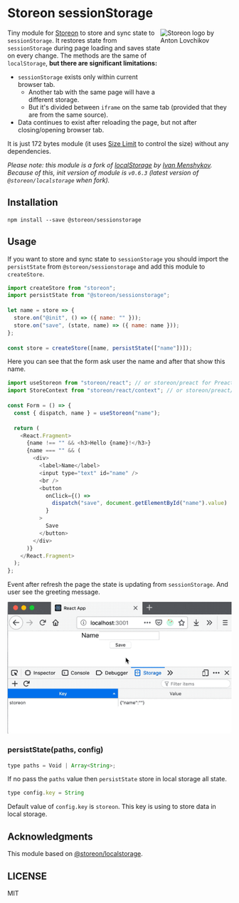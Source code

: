 # Storeon sessionStorage

<img src="https://storeon.github.io/storeon/logo.svg" align="right"
     alt="Storeon logo by Anton Lovchikov" width="160" height="142">

Tiny module for [Storeon] to store and sync state to `sessionStorage`. It restores state from `sessionStorage` during page loading and saves state on every change. The methods are the same of `localStorage`, **but there are significant limitations:**

- `sessionStorage` exists only within current browser tab.
  - Another tab with the same page will have a different storage.
  - But it's divided between `iframe` on the same tab (provided that they are from the same source).
- Data continues to exist after reloading the page, but not after closing/opening browser tab.

It is just 172 bytes module (it uses [Size Limit] to control the size) without any dependencies.

_Please note: this module is a fork of [localStorage] by [Ivan Menshykov]. Because of this, init version of module is `v0.6.3` (latest version of `@storeon/localstorage` when fork)._

[size limit]: https://github.com/ai/size-limit
[storeon]: https://github.com/storeon/storeon
[localstorage]: https://github.com/storeon/localstorage
[ivan menshykov]: https://github.com/polemius

## Installation

```console
npm install --save @storeon/sessionstorage
```

## Usage

If you want to store and sync state to `sessionStorage` you should import the `persistState` from `@storeon/sessionstorage` and add this module to `createStore`.

```js
import createStore from "storeon";
import persistState from "@storeon/sessionstorage";

let name = store => {
  store.on("@init", () => ({ name: "" }));
  store.on("save", (state, name) => ({ name: name }));
};

const store = createStore([name, persistState(["name"])]);
```

Here you can see that the form ask user the name and after that show this name.

```js
import useStoreon from "storeon/react"; // or storeon/preact for Preact
import StoreContext from "storeon/react/context"; // or storeon/preact/context for Preact

const Form = () => {
  const { dispatch, name } = useStoreon("name");

  return (
    <React.Fragment>
      {name !== "" && <h3>Hello {name}!</h3>}
      {name === "" && (
        <div>
          <label>Name</label>
          <input type="text" id="name" />
          <br />
          <button
            onClick={() =>
              dispatch("save", document.getElementById("name").value)
            }
          >
            Save
          </button>
        </div>
      )}
    </React.Fragment>
  );
};
```

Event after refresh the page the state is updating from `sessionStorage`. And user see the greeting message.

![Example of store state to local storage](example.gif)

### persistState(paths, config)

```js
type paths = Void | Array<String>;
```

If no pass the `paths` value then `persistState` store in local storage all state.

```js
type config.key = String
```

Default value of `config.key` is `storeon`. This key is using to store data in local storage.

## Acknowledgments

This module based on [@storeon/localstorage](https://github.com/storeon/localstorage).

## LICENSE

MIT
